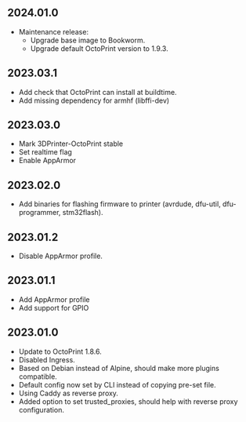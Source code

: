 ## 2024.01.0

  * Maintenance release:
    * Upgrade base image to Bookworm.
    * Upgrade default OctoPrint version to 1.9.3.

## 2023.03.1
  * Add check that OctoPrint can install at buildtime.
  * Add missing dependency for armhf (libffi-dev)

## 2023.03.0
  * Mark 3DPrinter-OctoPrint stable
  * Set realtime flag
  * Enable AppArmor

## 2023.02.0
  * Add binaries for flashing firmware to printer (avrdude, dfu-util, dfu-programmer, stm32flash).

## 2023.01.2
  * Disable AppArmor profile.

## 2023.01.1
  * Add AppArmor profile
  * Add support for GPIO

## 2023.01.0
  * Update to OctoPrint 1.8.6.
  * Disabled Ingress.
  * Based on Debian instead of Alpine, should make more plugins compatible.
  * Default config now set by CLI instead of copying pre-set file.
  * Using Caddy as reverse proxy.
  * Added option to set trusted_proxies, should help with reverse proxy configuration.

